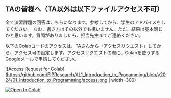 ## TAの皆様へ（TA以外は以下ファイルアクセス不可）
 
 全て演習課題の回答はこちらになります。参考してから、学生のアドバイスをしてください。
 なお、書き方はその以外でも構いません。ただ、結果は基本同じかと思います。質問がありましたら、担当先生までご連絡ください。

以下のColabコードのアクセスは、TAさんから「アクセスリクエスト」してから、アクセス可の設定します。アクセスリクエストの際に、Colabを使うするGoogleメールで申請してください。

![Access Request for Colab](https://github.com/FIPResearch/AL1_Introduction_to_Progamming/blob/v2024/01_Introduction_to_Programming/access.png | width=300)

[![Open In Colab](https://colab.research.google.com/assets/colab-badge.svg)](https://colab.research.google.com/drive/15FCp2Zhy0pxj7y6FnCp4K7zT_363MXIo?usp=sharing)
